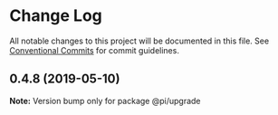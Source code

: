 # Change Log

All notable changes to this project will be documented in this file.
See [Conventional Commits](https://conventionalcommits.org) for commit guidelines.

## 0.4.8 (2019-05-10)

**Note:** Version bump only for package @pi/upgrade
